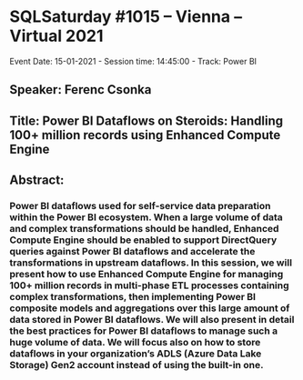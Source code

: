# SQLSaturday #1015 – Vienna – Virtual 2021
Event Date: 15-01-2021 - Session time: 14:45:00 - Track: Power BI
## Speaker: Ferenc Csonka
## Title: Power BI Dataflows on Steroids: Handling 100+ million records using Enhanced Compute Engine
## Abstract:
### Power BI dataflows used for self-service data preparation within the Power BI ecosystem. When a large volume of data and complex transformations should be handled, Enhanced Compute Engine should be enabled to support DirectQuery queries against Power BI dataflows and accelerate the transformations in upstream dataflows. In this session, we will present how to use Enhanced Compute Engine for managing 100+ million records in multi-phase ETL processes containing complex transformations, then implementing Power BI composite models and aggregations over this large amount of data stored in Power BI dataflows. We will also present in detail the best practices for Power BI dataflows to manage such a huge volume of data. We will focus also on how to store dataflows in your organization’s ADLS (Azure Data Lake Storage) Gen2 account instead of using the built-in one.
